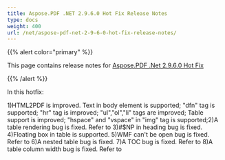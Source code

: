 ```yaml
---
title: Aspose.PDF .NET 2.9.6.0 Hot Fix Release Notes
type: docs
weight: 400
url: /net/aspose-pdf-net-2-9-6-0-hot-fix-release-notes/
---
```


{{% alert color="primary" %}} 

This page contains release notes for [Aspose.PDF .Net 2.9.6.0 Hot Fix](http://www.aspose.com/downloads/pdf/net/new-releases/aspose.pdf-.net-2.9.6.0-hot-fix/)

{{% /alert %}} 

In this hotfix:

1)HTML2PDF is improved. Text in body element is supported; "dfn" tag is supported; "hr" tag is improved; "ul","ol","li" tags are improved; Table support is improved; "hspace" and "vspace" in "img" tag is supported;2)A table rendering bug is fixed. Refer to 3)#$NP in heading bug is fixed. 4)Floating box in table is supported. 5)WMF can't be open bug is fixed. Refer to 6)A nested table bug is fixed. 7)A TOC bug is fixed. Refer to 8)A table column width bug is fixed. Refer to
